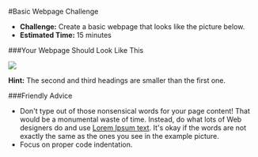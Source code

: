 #Basic Webpage Challenge

* **Challenge:** Create a basic webpage that looks like the picture below.
* **Estimated Time:** 15 minutes

###Your Webpage Should Look Like This

![](http://christensenacademy.org/modules/html-basics/challenges/basic-webpage-challenge.png)

**Hint:** The second and third headings are smaller than the first one.

###Friendly Advice
* Don't type out of those nonsensical words for your page content! That would be a monumental waste of time. Instead, do what lots of Web designers do and use [Lorem Ipsum text](http://lipsum.com/feed/html). It's okay if the words are not exactly the same as the ones you see in the example picture.
* Focus on proper code indentation.
